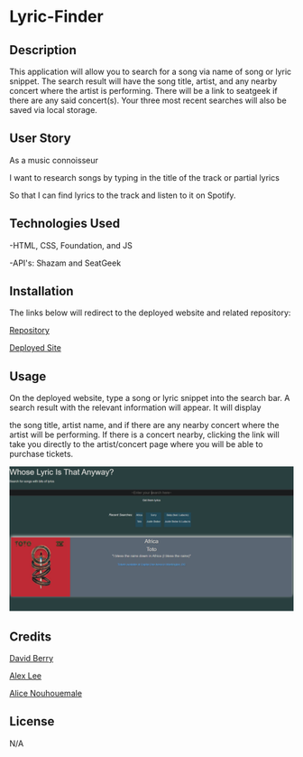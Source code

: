 # Lyric-Finder

## Description

This application will allow you to search for a song via name of song or lyric snippet. The search result will have the song title, artist, and any nearby concert where the artist is performing. There will be a link to seatgeek if there are any said concert(s). Your three most recent searches will also be saved via local storage.

## User Story

As a music connoisseur 

I want to research songs by typing in the title of the track or partial lyrics

So that I can find lyrics to the track and listen to it on Spotify. 

## Technologies Used

-HTML, CSS, Foundation, and JS

-API's: Shazam and SeatGeek


## Installation

The links below will redirect to the deployed website and related repository:

[Repository](https://github.com/dberry38/octo-quacamole)

[Deployed Site](https://dberry38.github.io/octo-quacamole/)

## Usage

On the deployed website, type a song or lyric snippet into the search bar. A search result with the relevant information will appear. It will display

the song title, artist name, and if there are any nearby concert where the artist will be performing. If there is a concert nearby, clicking the link will take you directly to the artist/concert page where you will be able to purchase tickets. 

  
 ![screenshot of application](./assets/screenshot.png)
 
## Credits

[David Berry](https://github.com/dberry38)

[Alex Lee](https://github.com/ayesslee)

[Alice Nouhouemale](https://github.com/Alicenouhouemale)

## License

N/A
